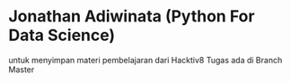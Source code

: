 # Jonathan Adiwinata (Python For Data Science) 
untuk menyimpan materi pembelajaran dari Hacktiv8
Tugas ada di Branch Master

